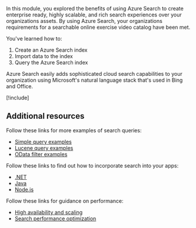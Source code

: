 In this module, you explored the benefits of using Azure Search to create enterprise ready, highly scalable, and rich search experiences over your organizations assets. By using Azure Search, your organizations requirements for a searchable online exercise video catalog have been met. 

You've learned how to:

1. Create an Azure Search index
2. Import data to the index
3. Query the Azure Search index

Azure Search easily adds sophisticated cloud search capabilities to your organization using Microsoft's natural language stack that's used in Bing and Office.

<!-- Cleanup sandbox -->
[!include[](../../../includes/azure-sandbox-cleanup.md)]

## Additional resources

Follow these links for more examples of search queries:

- [Simple query examples](https://docs.microsoft.com/azure/search/search-query-simple-examples#how-to-invoke-simple-query-parsing)
- [Lucene query examples](https://docs.microsoft.com/azure/search/search-query-lucene-examples#how-to-invoke-full-lucene-parsing)
- [OData filter examples](https://docs.microsoft.com/azure/search/query-odata-filter-orderby-syntax#filter-examples)

Follow these links to find out how to incorporate search into your apps:

- [.NET](https://azure.microsoft.com/resources/samples/search-dotnet-getting-started)
- [Java](https://azure.microsoft.com/resources/samples/search-java-getting-started)
- [Node.js](https://github.com/Azure-Samples/search-node-indexer-demo)

Follow these links for guidance on performance:

- [High availability and scaling](https://docs.microsoft.com/azure/search/search-capacity-planning)
- [Search performance optimization](https://docs.microsoft.com/azure/search/search-performance-optimization)